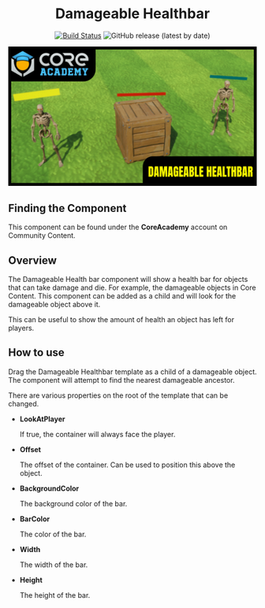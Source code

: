 <div align="center">

# Damageable Healthbar

[![Build Status](https://github.com/ManticoreGamesInc/Bootcamp-Damageable-Healthbar/workflows/CI/badge.svg)](https://github.com/ManticoreGamesInc/Bootcamp-Damageable-Healthbar/actions/workflows/ci.yml?query=workflow%3ACI%29)
![GitHub release (latest by date)](https://img.shields.io/github/v/release/ManticoreGamesInc/Bootcamp-Damageable-Healthbar?style=plastic)

![Preview](/Screenshots/Main.png)

</div>

## Finding the Component

This component can be found under the **CoreAcademy** account on Community Content.

## Overview

The Damageable Health bar component will show a health bar for objects that can take damage and die. For example, the damageable objects in Core Content. This component can be added as a child and will look for the damageable object above it.

This can be useful to show the amount of health an object has left for players.

## How to use

Drag the Damageable Healthbar template as a child of a damageable object. The component will attempt to find the nearest damageable ancestor.

There are various properties on the root of the template that can be changed.

- **LookAtPlayer**

	If true, the container will always face the player.

- **Offset**

	The offset of the container. Can be used to position this above the object.

- **BackgroundColor**

	The background color of the bar.

- **BarColor**

	The color of the bar.

- **Width**

	The width of the bar.

- **Height**

	The height of the bar.
